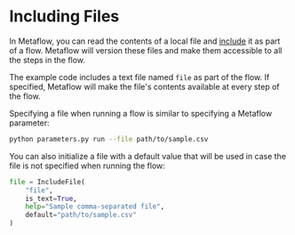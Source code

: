 # Including Files

In Metaflow, you can read the contents of a local file and [include](https://docs.metaflow.org/scaling/data#data-in-local-files) it as part of a flow. Metaflow will version these files and make them accessible to all the steps in the flow.

The example code includes a text file named `file` as part of the flow. If specified, Metaflow will make the file's contents available at every step of the flow.

Specifying a file when running a flow is similar to specifying a Metaflow parameter:

```bash
python parameters.py run --file path/to/sample.csv
```

You can also initialize a file with a default value that will be used in case the file is not specified when running the flow:

```python
file = IncludeFile(
    "file",
    is_text=True,
    help="Sample comma-separated file",
    default="path/to/sample.csv"
)
```